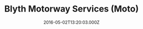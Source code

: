 ---
date: 2016-05-02T13:20:03.000Z
title: Blyth Motorway Services (Moto)
latitude: 53.387487278245686
longitude: -1.0609589806408621
category: checkin
---